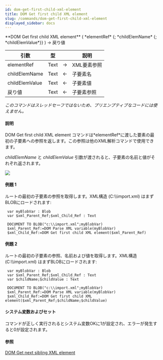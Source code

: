 ```yaml
---
id: dom-get-first-child-xml-element
title: DOM Get first child XML element
slug: /commands/dom-get-first-child-xml-element
displayed_sidebar: docs
---
```


<!--REF #_command_.DOM Get first child XML element.Syntax-->**DOM Get first child XML element** ( *elementRef* {; *childElemName* {; *childElemValue*}} ) -> 戻り値<!-- END REF-->
<!--REF #_command_.DOM Get first child XML element.Params-->
| 引数 | 型 |  | 説明 |
| --- | --- | --- | --- |
| elementRef | Text | &#8594;  | XML要素参照 |
| childElemName | Text | &#8592; | 子要素名 |
| childElemValue | Text | &#8592; | 子要素値 |
| 戻り値 | Text | &#8592; | 子要素参照 |

<!-- END REF-->

*このコマンドはスレッドセーフではないため、プリエンプティブなコードには使えません。*


#### 説明 

<!--REF #_command_.DOM Get first child XML element.Summary-->DOM Get first child XML element コマンドは*elementRef*に渡した要素の最初の子要素への参照を返します。<!-- END REF-->この参照は他のXML解析コマンドで使用できます。

*childElemName* と *childElemValue* 引数が渡されると、子要素の名前と値がそれぞれ返されます。 

![](../assets/en/commands/pict39972.ja.png)

#### 例題 1 

ルートの最初の子要素の参照を取得します。XML構造 (C:\\\\import.xml) はまずBLOBにロードされます: 

```4d
 var myBlobVar : Blob
 var $xml_Parent_Ref;$xml_Child_Ref : Text
 
 DOCUMENT TO BLOB("c:\\import.xml";myBlobVar)
 $xml_Parent_Ref:=DOM Parse XML variable(myBlobVar)
 $xml_Child_Ref:=DOM Get first child XML element($xml_Parent_Ref)
```

#### 例題 2 

ルートの最初の子要素の参照、名前および値を取得します。XML構造 (C:\\\\import.xml) はまずBLOBにロードされます: 

```4d
 var myBlobVar : Blob
 var $xml_Parent_Ref;$xml_Child_Ref : Text
 var $childName;$childValue : Text
 
 DOCUMENT TO BLOB("c:\\import.xml";myBlobVar)
 $xml_Parent_Ref:=DOM Parse XML variable(myBlobVar)
 $xml_Child_Ref:=DOM Get first child XML element($xml_Parent_Ref;$childName;$childValue)
```

#### システム変数およびセット 

コマンドが正しく実行されるとシステム変数OKに1が設定され、エラーが発生すると0が設定されます。

#### 参照 

[DOM Get next sibling XML element](dom-get-next-sibling-xml-element.md)  
